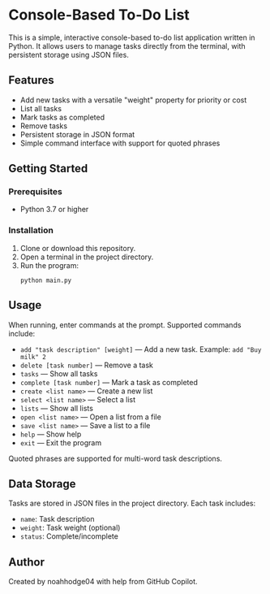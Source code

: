 
# Console-Based To-Do List

This is a simple, interactive console-based to-do list application written in Python. It allows users to manage tasks directly from the terminal, with persistent storage using JSON files.

## Features

- Add new tasks with a versatile "weight" property for priority or cost
- List all tasks
- Mark tasks as completed
- Remove tasks
- Persistent storage in JSON format
- Simple command interface with support for quoted phrases

## Getting Started

### Prerequisites

- Python 3.7 or higher

### Installation

1. Clone or download this repository.
2. Open a terminal in the project directory.
3. Run the program:
	```
	python main.py
	```

## Usage

When running, enter commands at the prompt. Supported commands include:

- `add "task description" [weight]` — Add a new task. Example: `add "Buy milk" 2`
- `delete [task number]` — Remove a task
- `tasks` — Show all tasks
- `complete [task number]` — Mark a task as completed
- `create <list name>` — Create a new list
- `select <list name>` — Select a list
- `lists` — Show all lists
- `open <list name>` — Open a list from a file
- `save <list name>` — Save a list to a file
- `help` — Show help
- `exit` — Exit the program

Quoted phrases are supported for multi-word task descriptions.

## Data Storage

Tasks are stored in JSON files in the project directory. Each task includes:

- `name`: Task description
- `weight`: Task weight (optional)
- `status`: Complete/incomplete

## Author

Created by noahhodge04 with help from GitHub Copilot.